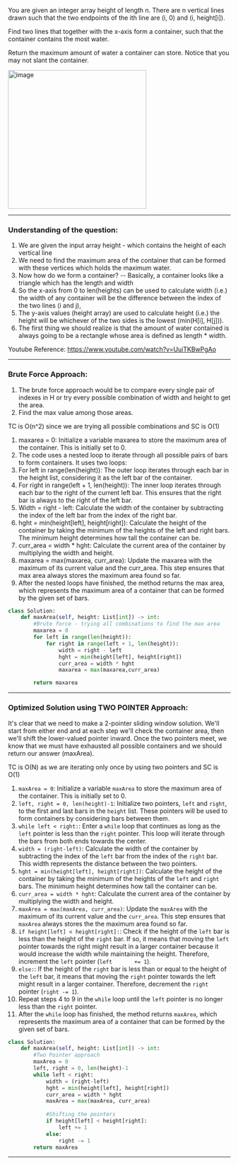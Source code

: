 You are given an integer array height of length n. There are n vertical lines drawn such that the two endpoints of the ith line are (i, 0) and (i, height[i]).

Find two lines that together with the x-axis form a container, such that the container contains the most water.

Return the maximum amount of water a container can store. Notice that you may not slant the container.

<img width="313" alt="image" src="https://github.com/swethamurthy25/My-LeetCode/assets/112581595/3874afbb-2726-49f6-8213-5b406b063cd0">

____________________________________________________________________________________________________________

### Understanding of the question:

1. We are given the input array height - which contains the height of each vertical line
2. We need to find the maximum area of the container that can be formed with these vertices which holds the maximum water.
3. Now how do we form a container? -- Basically, a container looks like a triangle which has the length and width
4. So the x-axis from 0 to len(heights) can be used to calculate width (i.e.) the width of any container will be the difference between the index of the two lines (i and j),
5. The y-axis values (height array) are used to calculate height (i.e.) the height will be whichever of the two sides is the lowest (min(H[i], H[j])).
6. The first thing we should realize is that the amount of water contained is always going to be a rectangle whose area is defined as length * width.

Youtube Reference: https://www.youtube.com/watch?v=UuiTKBwPgAo
___________________________________________________________________________________________________________________

### Brute Force Approach:

1. The brute force approach would be to compare every single pair of indexes in H or try every possible combination of width and height to get the area.
2. Find the max value among those areas.

TC is O(n^2) since we are trying all possible combinations and SC is O(1)

1. maxarea = 0: Initialize a variable maxarea to store the maximum area of the container. This is initially set to 0.
2. The code uses a nested loop to iterate through all possible pairs of bars to form containers. It uses two loops:
3. For left in range(len(height)): The outer loop iterates through each bar in the height list, considering it as the left bar of the container.
4. For right in range(left + 1, len(height)): The inner loop iterates through each bar to the right of the current left bar. This ensures that the right bar is always to 
   the right of the left bar.
5. Width = right - left: Calculate the width of the container by subtracting the index of the left bar from the index of the right bar.
6. hght = min(height[left], height[right]): Calculate the height of the container by taking the minimum of the heights of the left and right bars. The minimum height 
   determines how tall the container can be.
7. curr_area = width * hght: Calculate the current area of the container by multiplying the width and height.
8. maxarea = max(maxarea, curr_area): Update the maxarea with the maximum of its current value and the curr_area. This step ensures that max area always stores the maximum 
   area found so far.
9. After the nested loops have finished, the method returns the max area, which represents the maximum area of a container that can be formed by the given set of bars.

```python
class Solution:
    def maxArea(self, height: List[int]) -> int:
        #Brute force - trying all combinations to find the max area
        maxarea = 0
        for left in range(len(height)):
            for right in range(left + 1, len(height)):
                width = right - left
                hght = min(height[left], height[right])
                curr_area = width * hght
                maxarea = max(maxarea,curr_area)

        return maxarea
```
_____________________________________________________________________________________________________________________________________

### Optimized Solution using TWO POINTER Approach:

It's clear that we need to make a 2-pointer sliding window solution. We'll start from either end and at each step we'll check the container area, then we'll shift 
the lower-valued pointer inward. Once the two pointers meet, we know that we must have exhausted all possible containers and we should return our answer (maxArea).

TC is O(N) as we are iterating only once by using two pointers and SC is O(1)

1. `maxArea = 0`: Initialize a variable `maxArea` to store the maximum area of the container. This is initially set to 0.
2. `left, right = 0, len(height)-1`: Initialize two pointers, `left` and `right`, to the first and last bars in the `height` list. These pointers will be used to
   form containers by considering bars between them.
4. `while left < right:`: Enter a `while` loop that continues as long as the `left` pointer is less than the `right` pointer. This loop will iterate through the bars from 
    both ends towards the center.
5. `width = (right-left)`: Calculate the width of the container by subtracting the index of the `left` bar from the index of the `right` bar. This width represents the 
    distance between the two pointers.
6. `hght = min(height[left], height[right])`: Calculate the height of the container by taking the minimum of the heights of the `left` and `right` bars. The minimum height 
    determines how tall the container can be.
7. `curr_area = width * hght`: Calculate the current area of the container by multiplying the width and height.
8. `maxArea = max(maxArea, curr_area)`: Update the `maxArea` with the maximum of its current value and the `curr_area`. This step ensures that `maxArea` always stores the 
    the maximum area found so far.
9. `if height[left] < height[right]:`: Check if the height of the `left` bar is less than the height of the `right` bar. If so, it means that moving the `left` pointer          towards the right might result in a larger container because it would increase the width while maintaining the height. Therefore, increment the `left` pointer (`left       += 1`).
10. `else:`: If the height of the `right` bar is less than or equal to the height of the `left` bar, it means that moving the `right` pointer towards the left might result      in a larger container. Therefore, decrement the `right` pointer (`right -= 1`).
11. Repeat steps 4 to 9 in the `while` loop until the `left` pointer is no longer less than the `right` pointer.
12. After the `while` loop has finished, the method returns `maxArea`, which represents the maximum area of a container that can be formed by the given set of bars.


```python
class Solution:
    def maxArea(self, height: List[int]) -> int:
        #Two Pointer approach
        maxArea = 0
        left, right = 0, len(height)-1
        while left < right:
            width = (right-left)
            hght = min(height[left], height[right])
            curr_area = width * hght
            maxArea = max(maxArea, curr_area)
            
            #Shifting the pointers
            if height[left] < height[right]:
                left += 1
            else:
                right -= 1
        return maxArea
```
___________________________________________________________________________________________________________________________________________________________


